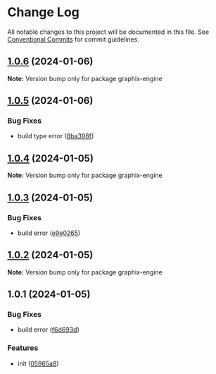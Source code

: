 # Change Log

All notable changes to this project will be documented in this file.
See [Conventional Commits](https://conventionalcommits.org) for commit guidelines.

## [1.0.6](https://github.com/graphix-editor/Graphix/compare/v1.0.5...v1.0.6) (2024-01-06)

**Note:** Version bump only for package graphix-engine





## [1.0.5](https://github.com/graphix-editor/Graphix/compare/v1.0.4...v1.0.5) (2024-01-06)


### Bug Fixes

* build type error ([8ba398f](https://github.com/graphix-editor/Graphix/commit/8ba398f696b233b35c0fb0abca34d33f26ae4ba3))





## [1.0.4](https://github.com/graphix-editor/Graphix/compare/v1.0.3...v1.0.4) (2024-01-05)

**Note:** Version bump only for package graphix-engine





## [1.0.3](https://github.com/graphix-editor/Graphix/compare/v1.0.2...v1.0.3) (2024-01-05)


### Bug Fixes

* build error ([e9e0265](https://github.com/graphix-editor/Graphix/commit/e9e026505237e29f15fd139b6fb0e2eb77b0161f))





## [1.0.2](https://github.com/graphix-editor/Graphix/compare/v1.0.1...v1.0.2) (2024-01-05)

**Note:** Version bump only for package graphix-engine





## 1.0.1 (2024-01-05)


### Bug Fixes

* build error ([f6d693d](https://github.com/graphix-editor/Graphix/commit/f6d693db2eb1371dee9106b4ab46be00d09896d3))


### Features

* init ([05965a8](https://github.com/graphix-editor/Graphix/commit/05965a83f7d176af154b30a9c4778bb66bc91841))
